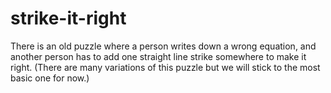 # strike-it-right
There is an old puzzle where a person writes down a wrong equation, and another person has to add one straight line strike somewhere to make it right. (There are many variations of this puzzle but we will stick to the most basic one for now.)
